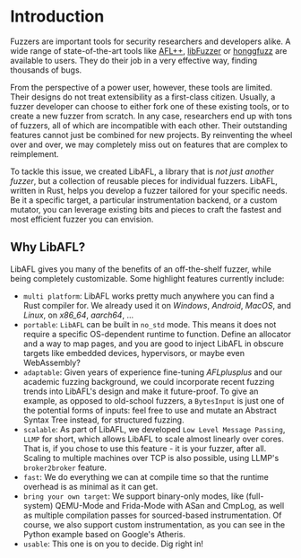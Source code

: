 # Introduction

Fuzzers are important tools for security researchers and developers alike.
A wide range of state-of-the-art tools like [AFL++](https://github.com/AFLplusplus/AFLplusplus), [libFuzzer](https://llvm.org/docs/LibFuzzer.html) or [honggfuzz](https://github.com/google/honggfuzz) are available to users. They do their job in a very effective way, finding thousands of bugs.

From the perspective of a power user, however, these tools are limited.
Their designs do not treat extensibility as a first-class citizen.
Usually, a fuzzer developer can choose to either fork one of these existing tools, or to create a new fuzzer from scratch.
In any case, researchers end up with tons of fuzzers, all of which are incompatible with each other.
Their outstanding features cannot just be combined for new projects.
By reinventing the wheel over and over, we may completely miss out on features that are complex to reimplement.

To tackle this issue, we created LibAFL, a library that is _not just another fuzzer_, but a collection of reusable pieces for individual fuzzers.
LibAFL, written in Rust, helps you develop a fuzzer tailored for your specific needs.
Be it a specific target, a particular instrumentation backend, or a custom mutator, you can leverage existing bits and pieces to craft the fastest and most efficient fuzzer you can envision.

## Why LibAFL?

LibAFL gives you many of the benefits of an off-the-shelf fuzzer, while being completely customizable.
Some highlight features currently include:

- `multi platform`: LibAFL works pretty much anywhere you can find a Rust compiler for. We already used it on *Windows*, *Android*, *MacOS*, and *Linux*, on *x86_64*, *aarch64*, ...
- `portable`: `LibAFL` can be built in `no_std` mode.
This means it does not require a specific OS-dependent runtime to function.
Define an allocator and a way to map pages, and you are good to inject LibAFL in obscure targets like embedded devices, hypervisors, or maybe even WebAssembly?
- `adaptable`: Given years of experience fine-tuning *AFLplusplus* and our academic fuzzing background, we could incorporate recent fuzzing trends into LibAFL's design and make it future-proof.
To give an example, as opposed to old-school fuzzers, a `BytesInput` is just one of the potential forms of inputs:
feel free to use and mutate an Abstract Syntax Tree instead, for structured fuzzing.
- `scalable`: As part of LibAFL, we developed `Low Level Message Passing`, `LLMP` for short, which allows LibAFL to scale almost linearly over cores. That is, if you chose to use this feature - it is your fuzzer, after all.
Scaling to multiple machines over TCP is also possible, using LLMP's `broker2broker` feature.
- `fast`: We do everything we can at compile time so that the runtime overhead is as minimal as it can get.
- `bring your own target`: We support binary-only modes, like (full-system) QEMU-Mode and Frida-Mode with ASan and CmpLog, as well as multiple compilation passes for sourced-based instrumentation.
Of course, we also support custom instrumentation, as you can see in the Python example based on Google's Atheris.
- `usable`: This one is on you to decide. Dig right in!
